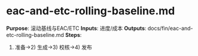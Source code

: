 # eac-and-etc-rolling-baseline.md

**Purpose**: 滚动基线与EAC/ETC
**Inputs**: 进度/成本
**Outputs**: docs/fin/eac-and-etc-rolling-baseline.md
**Steps**:

1. 准备→2) 生成→3) 校核→4) 发布
